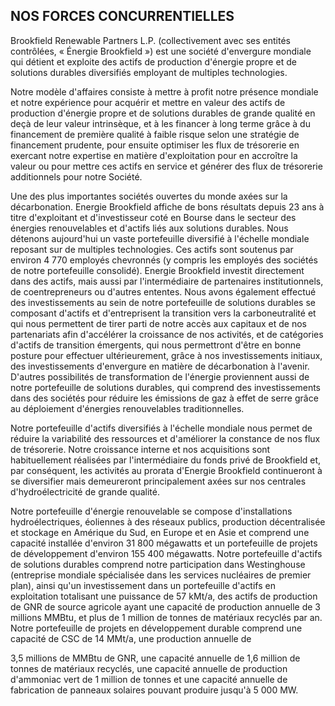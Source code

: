 ## NOS FORCES CONCURRENTIELLES

Brookfield Renewable Partners L.P. (collectivement avec ses entités contrôlées, « Énergie Brookfield ») est une société d'envergure mondiale qui détient et exploite des actifs de production d'énergie propre et de solutions durables diversifiés employant de multiples technologies.

Notre modèle d'affaires consiste à mettre à profit notre présence mondiale et notre expérience pour acquérir et mettre en valeur des actifs de production d'énergie propre et de solutions durables de grande qualité en deçà de leur valeur intrinsèque, et à les financer à long terme grâce à du financement de première qualité à faible risque selon une stratégie de financement prudente, pour ensuite optimiser les flux de trésorerie en exercant notre expertise en matière d'exploitation pour en accroître la valeur ou pour mettre ces actifs en service et générer des flux de trésorerie additionnels pour notre Société.

Une des plus importantes sociétés ouvertes du monde axées sur la décarbonation. Energie Brookfield affiche de bons résultats depuis 23 ans à titre d'exploitant et d'investisseur coté en Bourse dans le secteur des énergies renouvelables et d'actifs liés aux solutions durables. Nous détenons aujourd'hui un vaste portefeuille diversifié à l'échelle mondiale reposant sur de multiples technologies. Ces actifs sont soutenus par environ 4 770 employés chevronnés (y compris les employés des sociétés de notre portefeuille consolidé). Energie Brookfield investit directement dans des actifs, mais aussi par l'intermédiaire de partenaires institutionnels, de coentrepreneurs ou d'autres ententes. Nous avons également effectué des investissements au sein de notre portefeuille de solutions durables se composant d'actifs et d'entreprisent la transition vers la carboneutralité et qui nous permettent de tirer parti de notre accès aux capitaux et de nos partenariats afin d'accélérer la croissance de nos activités, et de catégories d'actifs de transition émergents, qui nous permettront d'être en bonne posture pour effectuer ultérieurement, grâce à nos investissements initiaux, des investissements d'envergure en matière de décarbonation à l'avenir. D'autres possibilités de transformation de l'énergie proviennent aussi de notre portefeuille de solutions durables, qui comprend des investissements dans des sociétés pour réduire les émissions de gaz à effet de serre grâce au déploiement d'énergies renouvelables traditionnelles.

Notre portefeuille d'actifs diversifiés à l'échelle mondiale nous permet de réduire la variabilité des ressources et d'améliorer la constance de nos flux de trésorerie. Notre croissance interne et nos acquisitions sont habituellement réalisées par l'intermédiaire du fonds privé de Brookfield et, par conséquent, les activités au prorata d'Energie Brookfield continueront à se diversifier mais demeureront principalement axées sur nos centrales d'hydroélectricité de grande qualité.

Notre portefeuille d'énergie renouvelable se compose d'installations hydroélectriques, éoliennes à des réseaux publics, production décentralisée et stockage en Amérique du Sud, en Europe et en Asie et comprend une capacité installée d'environ 31 800 mégawatts et un portefeuille de projets de développement d'environ 155 400 mégawatts. Notre portefeuille d'actifs de solutions durables comprend notre participation dans Westinghouse (entreprise mondiale spécialisée dans les services nucléaires de premier plan), ainsi qu'un investissement dans un portefeuille d'actifs en exploitation totalisant une puissance de 57 kMt/a, des actifs de production de GNR de source agricole ayant une capacité de production annuelle de 3 millions MMBtu, et plus de 1 million de tonnes de matériaux recyclés par an. Notre portefeuille de projets en développement durable comprend une capacité de CSC de 14 MMt/a, une production annuelle de

3,5 millions de MMBtu de GNR, une capacité annuelle de 1,6 million de tonnes de matériaux recyclés, une capacité annuelle de production d'ammoniac vert de 1 million de tonnes et une capacité annuelle de fabrication de panneaux solaires pouvant produire jusqu'à 5 000 MW.